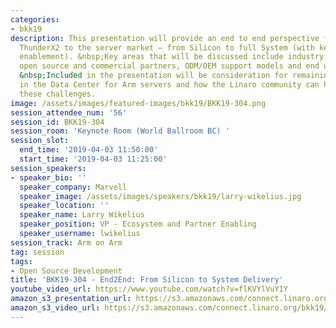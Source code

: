 ```yaml
---
categories:
- bkk19
description: This presentation will provide an end to end perspective for delivering
  ThunderX2 to the server market – from Silicon to full System (with key solution
  enablement). &nbsp;Key areas that will be discussed include industry standards,
  open source and commercial partners, ODM/OEM support models and end user engagements.
  &nbsp;Included in the presentation will be consideration for remaining challenges
  in the Data Center for Arm servers and how the Linaro community can help address
  these challenges.
image: /assets/images/featured-images/bkk19/BKK19-304.png
session_attendee_num: '56'
session_id: BKK19-304
session_room: 'Keynote Room (World Ballroom BC) '
session_slot:
  end_time: '2019-04-03 11:50:00'
  start_time: '2019-04-03 11:25:00'
session_speakers:
- speaker_bio: ''
  speaker_company: Marvell
  speaker_image: /assets/images/speakers/bkk19/larry-wikelius.jpg
  speaker_location: ''
  speaker_name: Larry Wikelius
  speaker_position: VP - Ecosystem and Partner Enabling
  speaker_username: lwikelius
session_track: Arm on Arm
tag: session
tags:
- Open Source Development
title: 'BKK19-304 - End2End: From Silicon to System Delivery'
youtube_video_url: https://www.youtube.com/watch?v=flKVYlVuY1Y
amazon_s3_presentation_url: https://s3.amazonaws.com/connect.linaro.org/bkk19/presentations/bkk19-304.pdf
amazon_s3_video_url: https://s3.amazonaws.com/connect.linaro.org/bkk19/videos/bkk19-304.mp4
---
```

